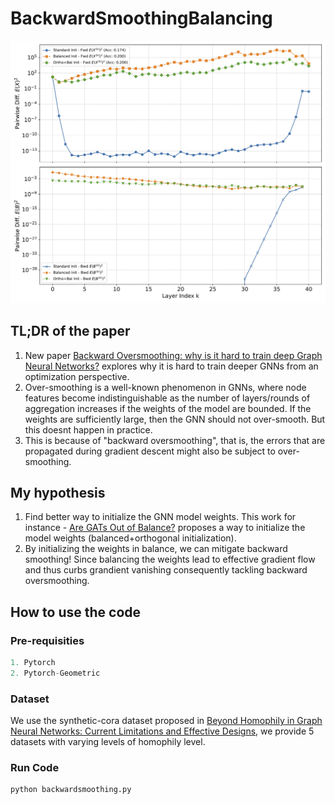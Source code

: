 # BackwardSmoothingBalancing



![balancedbackward](https://github.com/AdarshMJ/BackwardSmoothingBalancing/blob/main/balancedbackward.jpg)





## TL;DR of the paper

1. New paper [Backward Oversmoothing: why is it hard to train deep Graph Neural Networks?](https://arxiv.org/abs/2505.16736) explores why it is hard to train deeper GNNs from an optimization perspective.
2. Over-smoothing is a well-known phenomenon in GNNs, where node features become indistinguishable as the number of layers/rounds of aggregation increases if the weights of the model are bounded. If the weights are sufficiently large, then the GNN should not over-smooth. But this doesnt happen in practice.
3. This is because of "backward oversmoothing", that is, the errors that are propagated during gradient descent might also be subject to over-smoothing.

## My hypothesis 
1. Find better way to initialize the GNN model weights. This work for instance - [Are GATs Out of Balance?](https://arxiv.org/pdf/2310.07235) proposes a way to initialize the model weights (balanced+orthogonal initialization).
2. By initializing the weights in balance, we can mitigate backward smoothing! Since balancing the weights lead to effective gradient flow and thus curbs grandient vanishing consequently tackling backward oversmoothing.

## How to use the code
### Pre-requisities
```Python
1. Pytorch
2. Pytorch-Geometric
```
### Dataset
We use the synthetic-cora dataset proposed in [Beyond Homophily in Graph Neural Networks:
Current Limitations and Effective Designs](https://arxiv.org/pdf/2006.11468), we provide 5 datasets with varying levels of homophily level.

### Run Code
```python
python backwardsmoothing.py
```




   
